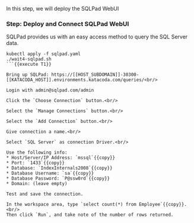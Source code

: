 In this step, we will deploy the SQLPad WebUI

### Step: Deploy and Connect SQLPad WebUI
SQLPad provides us with an easy access method to query the SQL Server data.

```
kubectl apply -f sqlpad.yaml
./wait4-sqlpad.sh
```{{execute T1}}

Bring up SQLPad: https://[[HOST_SUBDOMAIN]]-30300-[[KATACODA_HOST]].environments.katacoda.com/queries/<br/>

Login with admin@sqlpad.com/admin

Click the `Choose Connection` button.<br/>

Select the `Manage Connections` button.<br/>

Select the `Add Connection` button.<br/>

Give connection a name.<br/>

Select `SQL Server` as connection Driver.<br/>

Use the following info:
* Host/Server/IP Address: `mssql`{{copy}}
* Port: `1433`{{copy}}
* Database: `IndexInternals2008`{{copy}}
* Database Username: `sa`{{copy}}
* Database Password: `P@ssw0rd`{{copy}}
* Domain: (leave empty)

Test and save the connection.

In the workspace area, type `select count(*) from Employee`{{copy}}.<br/>
Then click `Run`, and take note of the number of rows returned.
